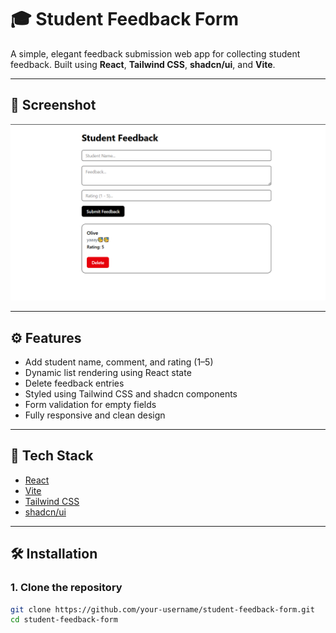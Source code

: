 # 🎓 Student Feedback Form

A simple, elegant feedback submission web app for collecting student feedback. Built using **React**, **Tailwind CSS**, **shadcn/ui**, and **Vite**.

---

## 📸 Screenshot

![Screenshot](./Screenshot.png)

---

## ⚙️ Features

- Add student name, comment, and rating (1–5)
- Dynamic list rendering using React state
- Delete feedback entries
- Styled using Tailwind CSS and shadcn components
- Form validation for empty fields
- Fully responsive and clean design

---

## 🚀 Tech Stack

- [React](https://react.dev/)
- [Vite](https://vitejs.dev/)
- [Tailwind CSS](https://tailwindcss.com/)
- [shadcn/ui](https://ui.shadcn.dev/)

---

## 🛠️ Installation

### 1. Clone the repository

```bash
git clone https://github.com/your-username/student-feedback-form.git
cd student-feedback-form
